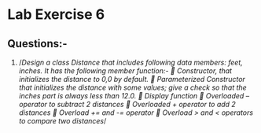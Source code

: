 # Lab Exercise 6

## Questions:-

1. /*Design a class Distance that includes following data members: feet, inches. It has the following
member function:-
 Constructor, that initializes the distance to 0,0 by default.
 Parameterized Constructor that initializes the distance with some values; give a check so
that the inches part is always less than 12.0.
 Display function
 Overloaded – operator to subtract 2 distances
 Overloaded + operator to add 2 distances
 Overload += and -= operator
 Overload > and < operators to compare two distances*/